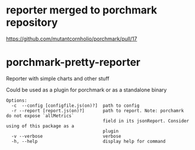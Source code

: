 # reporter merged to porchmark repository

https://github.com/mutantcornholio/porchmark/pull/17

# porchmark-pretty-reporter

Reporter with simple charts and other stuff

Could be used as a plugin for porchmark or as a standalone binary

```
Options:
  -c  --config [configfile.js(on)?]  path to config
  -r --report [report.js(on)?]       path to report. Note: porchamrk do not expose `allMetrics`
                                     field in its jsonReport. Consider using of this package as a
                                     plugin
  -v --verbose                       verbose
  -h, --help                         display help for command
```

